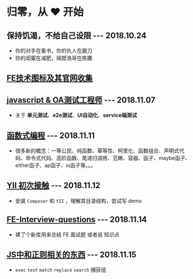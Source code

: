 # 归零，从 ❤ ️开始

## 保持饥渴，不给自己设限 --- 2018.10.24

* 你的对手在看书，你的仇人在磨刀
* 你的闺蜜在减肥，隔壁浩哥在练腰.                                                                                         
## [FE技术图标及其官网收集](https://github.com/LiuHao713/task/blob/master/Technology%20icon.md)
## [javascript & OA测试工程师](https://github.com/LiuHao713/task/blob/master/JavaScript%20%26%20QA.md) --- 2018.11.07
* 关于 **单元测试**、**e2e测试**、**UI自动化**、**service端测试**
## [函数式编程](https://github.com/LiuHao713/task/blob/master/functional%20programming.md) --- 2018.11.11
* 很多新的概念：一等公民、纯函数、幂等性、柯里化、函数组合、声明式代码、命令式代码、高阶函数、尾递归调用、范畴、容器、函子、maybe函子、either函子、ap函子、io函子等。。。
## [YII 初次接触](https://github.com/LiuHao713/task/blob/master/YII%20learning.md) --- 2018.11.12
* 安装 `Composer` 和 `YII` ，理解其目录结构，尝试写 demo

## [FE-Interview-questions](https://github.com/LiuHao713/FE-Interview-questions) --- 2018.11.14

* 建了个新库用来总结 FE 面试题 或者说 知识点

## [JS中和正则相关的东西](https://github.com/LiuHao713/task/blob/master/RegExp%20in%20JS.md) --- 2018.11.15
* `exec` `test` `match` `replace` `search` 捕获组